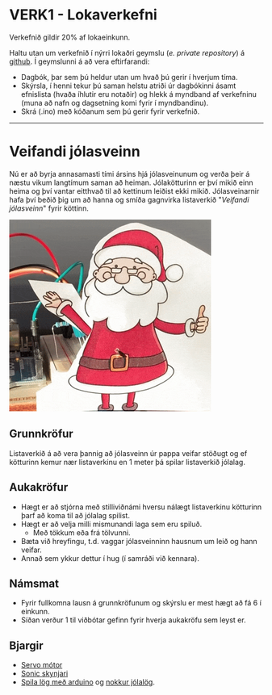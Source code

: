 # VERK1 - Lokaverkefni 
Verkefnið gildir 20% af lokaeinkunn.

Haltu utan um verkefnið í nýrri lokaðri geymslu (*e. private repository*) á [github](https://www.github.com). Í geymslunni á að vera eftirfarandi:
- Dagbók, þar sem þú heldur utan um hvað þú gerir í hverjum tíma.
- Skýrsla, í henni tekur þú saman helstu atriði úr dagbókinni ásamt efnislista (hvaða íhlutir eru notaðir) og hlekk á myndband af verkefninu (muna að nafn og dagsetning komi fyrir í myndbandinu).
- Skrá (.ino) með kóðanum sem þú gerir fyrir verkefnið.
---
# Veifandi jólasveinn
Nú er að byrja annasamasti tími ársins hjá jólasveinunum og verða þeir á næstu vikum langtímum saman að heiman. Jólakötturinn er því mikið einn heima og því vantar eitthvað til að kettinum leiðist ekki mikið. Jólasveinarnir hafa því beðið þig um að hanna og smíða gagnvirka listaverkið "*Veifandi jólasveinn*" fyrir köttinn. 

![jólasveinn](jolasveinn.gif)

## Grunnkröfur
Listaverkið á að vera þannig að jólasveinn úr pappa veifar stöðugt og ef kötturinn kemur nær listaverkinu en 1 meter þá spilar listaverkið jólalag.

## Aukakröfur
- Hægt er að stjórna með stilliviðnámi hversu nálægt listaverkinu kötturinn þarf að koma til að jólalag spilist.
- Hægt er að velja milli mismunandi laga sem eru spiluð.
    - Með tökkum eða frá tölvunni.
- Bæta við hreyfingu, t.d. vaggar jólasveinninn hausnum um leið og hann veifar.
- Annað sem ykkur dettur í hug (í samráði við kennara).

## Námsmat
- Fyrir fullkomna lausn á grunnkröfunum og skýrslu er mest hægt að fá 6 í einkunn.
- Síðan verður 1 til viðbótar gefinn fyrir hverja aukakröfu sem leyst er. 

## Bjargir
- [Servo mótor](servo.ino)
- [Sonic skynjari](sonic.ino)
- [Spila lög með arduino](https://www.arduino.cc/en/Tutorial/toneMelody) og [nokkur jólalög](https://create.arduino.cc/projecthub/joshi/piezo-christmas-songs-fd1ae9).
